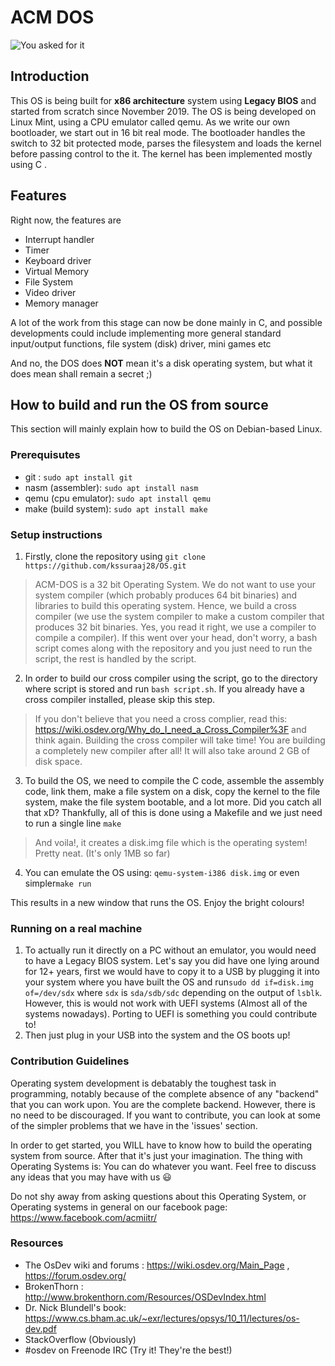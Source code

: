 # ACM DOS
![You asked for it](https://i.imgur.com/yrhCKp4.gif)

## Introduction
This OS is being built for **x86 architecture** system using **Legacy BIOS** and started from scratch since November 2019. The OS is being developed on Linux Mint, using a CPU emulator called qemu. As we write our own bootloader, we start out in 16 bit real mode. The bootloader handles the switch to 32 bit protected mode, parses the filesystem and loads the kernel before passing control to the it. The kernel has been implemented mostly using C . 

## Features
Right now, the features are

- Interrupt handler
- Timer
- Keyboard driver
- Virtual Memory
- File System
- Video driver
- Memory manager

A lot of the work from this stage can now be done mainly in C, and possible developments could include implementing more general standard input/output functions, file system (disk) driver, mini games etc

And no, the DOS does **NOT** mean it's a disk operating system, but what it does mean shall remain a secret ;)

## How to build and run the OS from source
This section will mainly explain how to build the OS on Debian-based Linux. 

### Prerequisutes
- git : `sudo apt install git`
- nasm (assembler): `sudo apt install nasm`
- qemu (cpu emulator): `sudo apt install qemu`
- make (build system): `sudo apt install make`

### Setup instructions

1. Firstly, clone the repository using `git clone https://github.com/kssuraaj28/OS.git`

> ACM-DOS is a 32 bit Operating System. We do not want to use your system compiler (which probably produces 64 bit binaries) and libraries to build this operating system. Hence, we build a cross compiler (we use the system compiler to make a custom compiler that produces 32 bit binaries. Yes, you read it right, we use a compiler to compile a compiler). If this went over your head, don't worry, a bash script comes along with the repository and you just need to run the script, the rest is handled by the script.
> 
2. In order to build our cross compiler using the script, go to the directory where script is stored and run `bash script.sh`. If you already have a cross compiler installed, please skip this step.

>If you don't believe that you need a cross complier, read this: https://wiki.osdev.org/Why_do_I_need_a_Cross_Compiler%3F and think again. Building the cross compiler will take time! You are building a completely new compiler after all! It will also take around 2 GB of disk space.


3. To build the OS, we need to compile the C code, assemble the assembly code, link them, make a file system on a disk, copy the kernel to the file system, make the file system bootable, and a lot more. Did you catch all that xD? Thankfully, all of this is done using a Makefile and we just need to run a single line `make`

> And voila!, it creates a disk.img file which is the operating system! Pretty neat. (It's only 1MB so far)

4. You can emulate the OS using: `qemu-system-i386 disk.img` or even simpler`make run`

This results in a new window that runs the OS. Enjoy the bright colours!

### Running on a real machine
1. To actually run it directly on a PC without an emulator, you would need to have a Legacy BIOS system. Let's say you did have one lying around for 12+ years, first we would have to copy it to a USB by plugging it into your system where you have built the OS and run`sudo dd if=disk.img of=/dev/sdx` where `sdx` is `sda/sdb/sdc` depending on the output of `lsblk`. However, this is would not work with UEFI systems (Almost all of the systems nowadays). Porting to UEFI is something you could contribute to!
2. Then just plug in your USB into the system and the OS boots up!
### Contribution Guidelines
Operating system development is debatably the toughest task in programming, notably because of the complete absence of any "backend" that you can work upon. You are the complete backend. However, there is no need to be discouraged. If you want to contribute, you can look at some of the simpler problems that we have in the 'issues' section.

In order to get started, you WILL have to know how to build the operating system from source. After that it's just your imagination. The thing with Operating Systems is: You can do whatever you want. Feel free to discuss any ideas that you may have with us :smiley:

Do not shy away from asking questions about this Operating System, or Operating systems in general on our facebook page: https://www.facebook.com/acmiitr/
### Resources
 * The OsDev wiki and forums : https://wiki.osdev.org/Main_Page , https://forum.osdev.org/
 * BrokenThorn : http://www.brokenthorn.com/Resources/OSDevIndex.html
 * Dr. Nick Blundell's book: https://www.cs.bham.ac.uk/~exr/lectures/opsys/10_11/lectures/os-dev.pdf
 * StackOverflow (Obviously)
 * #osdev on Freenode IRC (Try it! They're the best!)
